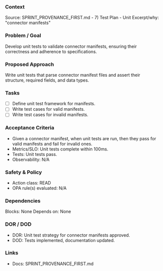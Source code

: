 ### Context

Source: SPRINT_PROVENANCE_FIRST.md - 7) Test Plan - Unit
Excerpt/why: "connector manifests"

### Problem / Goal

Develop unit tests to validate connector manifests, ensuring their correctness and adherence to specifications.

### Proposed Approach

Write unit tests that parse connector manifest files and assert their structure, required fields, and data types.

### Tasks

- [ ] Define unit test framework for manifests.
- [ ] Write test cases for valid manifests.
- [ ] Write test cases for invalid manifests.

### Acceptance Criteria

- Given a connector manifest, when unit tests are run, then they pass for valid manifests and fail for invalid ones.
- Metrics/SLO: Unit tests complete within 100ms.
- Tests: Unit tests pass.
- Observability: N/A

### Safety & Policy

- Action class: READ
- OPA rule(s) evaluated: N/A

### Dependencies

Blocks: None
Depends on: None

### DOR / DOD

- DOR: Unit test strategy for connector manifests approved.
- DOD: Tests implemented, documentation updated.

### Links

- Docs: SPRINT_PROVENANCE_FIRST.md
